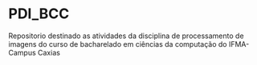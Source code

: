 # PDI_BCC
Repositorio destinado as atividades da disciplina de processamento de imagens do curso de bacharelado em ciências da computação do IFMA-Campus Caxias